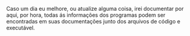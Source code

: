 Caso um dia eu melhore, ou atualize alguma coisa, irei documentar por aqui, por hora, todas ás informações dos programas podem ser encontradas em suas documentações junto dos arquivos de código e executável.
